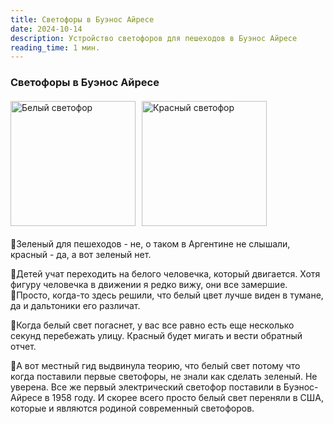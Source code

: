 ```yaml
---
title: Светофоры в Буэнос Айресе
date: 2024-10-14
description: Устройство светофоров для пешеходов в Буэнос Айресе
reading_time: 1 мин.
---
```


### Светофоры в Буэнос Айресе

<div style="display: flex; justify-content: left; gap: 10px; margin-bottom: 20px; margin-top: 20px ">
  <img src="/content/images/white.jpeg" alt="Белый светофор" width="200" />
  <img src="/content/images/red.jpeg" alt="Красный светофор" width="200" />
</div>

🚦Зеленый для пешеходов - не, о таком в Аргентине не слышали, красный - да, а вот зеленый нет. <br>

🚦Детей учат переходить на белого человечка, который двигается. Хотя фигуру человечка в движении я редко вижу, они все замершие. <br> 🚦Просто, когда-то здесь решили, что белый цвет лучше виден в тумане, да и дальтоники его различат. <br>

🚦Когда белый свет погаснет, у вас все равно есть еще несколько секунд перебежать улицу. Красный будет мигать и вести обратный отчет. <br>

🚦А вот местный гид выдвинула теорию, что белый свет потому что когда поставили первые светофоры, не знали как сделать зеленый. Не уверена. Все же первый электрический светофор поставили в Буэнос-Айресе в 1958 году. И скорее всего просто белый свет переняли в США, которые и являются родиной современный светофоров.
